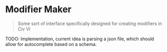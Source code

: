 # Modifier Maker
> Some sort of interface specifically designed for creating modifiers in Civ VI

TODO: Implementation, current idea is parsing a json file, which should allow for autocomplete based on a schema.

